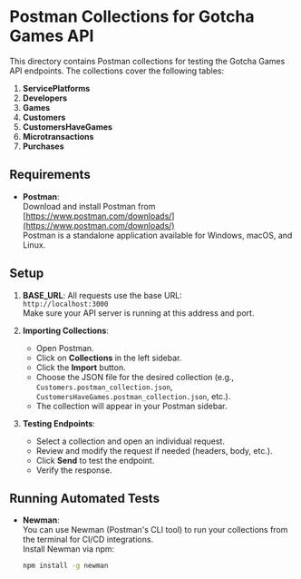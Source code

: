 # Postman Collections for Gotcha Games API

This directory contains Postman collections for testing the Gotcha Games API endpoints. The collections cover the following tables:
1. **ServicePlatforms**
2. **Developers**
3. **Games**
4. **Customers**
5. **CustomersHaveGames**
6. **Microtransactions**
7. **Purchases**

## Requirements

- **Postman**:  
  Download and install Postman from [https://www.postman.com/downloads/](https://www.postman.com/downloads/)  
  Postman is a standalone application available for Windows, macOS, and Linux.

## Setup

1. **BASE_URL**: All requests use the base URL:  
   `http://localhost:3000`  
   Make sure your API server is running at this address and port.

2. **Importing Collections**:
   - Open Postman.
   - Click on **Collections** in the left sidebar.
   - Click the **Import** button.
   - Choose the JSON file for the desired collection (e.g., `Customers.postman_collection.json`, `CustomersHaveGames.postman_collection.json`, etc.).
   - The collection will appear in your Postman sidebar.

3. **Testing Endpoints**:
   - Select a collection and open an individual request.
   - Review and modify the request if needed (headers, body, etc.).
   - Click **Send** to test the endpoint.
   - Verify the response.

## Running Automated Tests

- **Newman**:  
  You can use Newman (Postman's CLI tool) to run your collections from the terminal for CI/CD integrations.  
  Install Newman via npm:
  ```bash
  npm install -g newman
